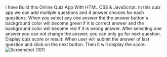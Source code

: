 I have Build this Online Quiz App With HTML CSS & JavaScript. 
In this quiz app we can add multiple questions and 4 answer choices for each questions. When you select any one answer the the answer button's background color will become green if it is correct answer and the background color will become red if it is wrong answer.
After selecting one answer you can not change the answer, you can only go for next question.
Display quiz score or result:
When user will submit the answer of last question and click on the next button. Then it will display the score.
![Screenshot (101)](https://github.com/Rajani-londhe/Quiz-App/assets/110283958/6decf8e6-c236-4eb5-9322-0b46d0e4e0ef)
